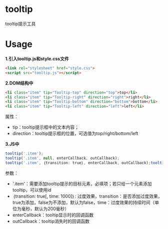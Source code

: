 # tooltip
tooltip提示工具


# Usage
**1.引入tooltip.js和style.css文件**
```html
<link rel="stylesheet" href="style.css">
<script src="tooltip.js"></script>
```

**2.DOM结构中**
```html
<li class="item" tip="Tooltip-top" direction="top">top</li>
<li class="item" tip="Tooltip-right" direction="right">right</li>
<li class="item" tip="Tooltip-bottom" direction="bottom">bottom</li>
<li class="item" tip="Tooltip-left" direction="left">left</li>
```
属性：
- tip：tooltip提示框中的文本内容；
- direction：tooltip提示框的位置，可选值为top/right/bottom/left

**3.JS中**
```js
tooltip('.item');
tooltip('.item', null, enterCallback, outCallback);
tooltip('.item', ｛transition: true｝, enterCallback, outCallback);tooltip('.item', ｛transition: true, time: 200｝, enterCallback, outCallback);
```
参数：
- '.item'：需要添加tooltip提示的目标元素，必填项；若只给一个元素添加tooltip，可以使用id     
- ｛transition: true[, time: 1000]｝: 过度效果，transition：是否添加过度效果，true为添加，false为不添加，默认为false，time：过度效果的持续时间（单位为毫秒，默认为200毫秒）     
- enterCallback：tooltip显示时的回调函数     
- outCallback：tooltip消失时的回调函数 
